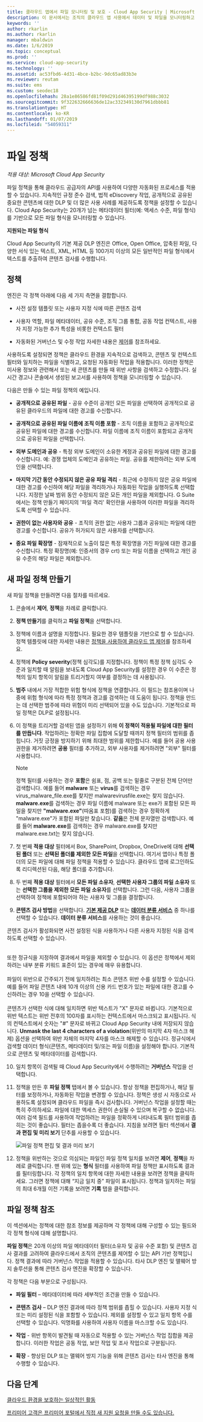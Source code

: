 ```yaml
---
title: 클라우드 앱에서 파일 모니터링 및 보호 - Cloud App Security | Microsoft Docs
description: 이 문서에서는 조직의 클라우드 앱 사용에서 데이터 및 파일을 모니터링하고 제어하는 데이터 정책을 설정하는 절차에 대해 설명합니다.
keywords: ''
author: rkarlin
ms.author: rkarlin
manager: mbaldwin
ms.date: 1/6/2019
ms.topic: conceptual
ms.prod: ''
ms.service: cloud-app-security
ms.technology: ''
ms.assetid: ac53fbd6-4d31-4bce-b2bc-9dc65ad83b3e
ms.reviewer: reutam
ms.suite: ems
ms.custom: seodec18
ms.openlocfilehash: 28a1e86586fd81f09d291d46395199df988c3032
ms.sourcegitcommit: 9f322632666636de12ac332349130d7961dbbb81
ms.translationtype: HT
ms.contentlocale: ko-KR
ms.lasthandoff: 01/07/2019
ms.locfileid: "54059311"
---
```

# <a name="file-policies"></a>파일 정책  

*적용 대상: Microsoft Cloud App Security*

파일 정책을 통해 클라우드 공급자의 API를 사용하여 다양한 자동화된 프로세스를 적용할 수 있습니다. 지속적인 규정 준수 검색, 법적 eDiscovery 작업, 공개적으로 공유된 중요한 콘텐츠에 대한 DLP 및 더 많은 사용 사례를 제공하도록 정책을 설정할 수 있습니다. Cloud App Security는 20개가 넘는 메타데이터 필터(예: 액세스 수준, 파일 형식)를 기반으로 모든 파일 형식을 모니터링할 수 있습니다. 
 
**지원되는 파일 형식**

Cloud App Security의 기본 제공 DLP 엔진은 Office, Open Office, 압축된 파일, 다양한 서식 있는 텍스트, XML, HTML 등 100가지 이상의 모든 일반적인 파일 형식에서 텍스트를 추출하여 콘텐츠 검사를 수행합니다.

## <a name="policies"></a>정책 
엔진은 각 정책 아래에 다음 세 가지 측면을 결합합니다.  
  
- 사전 설정 템플릿 또는 사용자 지정 식에 따른 콘텐츠 검색  
  
- 사용자 역할, 파일 메타데이터, 공유 수준, 조직 그룹 통합, 공동 작업 컨텍스트, 사용자 지정 가능한 추가 특성을 비롯한 컨텍스트 필터  
  
- 자동화된 거버넌스 및 수정 작업 자세한 내용은 [제어](control.md)를 참조하세요.  
  
사용하도록 설정되면 정책은 클라우드 환경을 지속적으로 검색하고, 콘텐츠 및 컨텍스트 필터와 일치하는 파일을 식별하고, 요청된 자동화된 작업을 적용합니다. 이러한 정책은 미사용 정보와 관련해서 또는 새 콘텐츠를 만들 때 위반 사항을 검색하고 수정합니다. 실시간 경고나 콘솔에서 생성된 보고서를 사용하여 정책을 모니터링할 수 있습니다.  
  
다음은 만들 수 있는 파일 정책의 예입니다.  
  
-  **공개적으로 공유된 파일** - 공유 수준이 공개인 모든 파일을 선택하여 공개적으로 공유된 클라우드의 파일에 대한 경고를 수신합니다.  
  
- **공개적으로 공유된 파일 이름에 조직 이름 포함** - 조직 이름을 포함하고 공개적으로 공유된 파일에 대한 경고를 수신합니다. 파일 이름에 조직 이름이 포함되고 공개적으로 공유된 파일을 선택합니다.  
  
- **외부 도메인과 공유** - 특정 외부 도메인이 소유한 계정과 공유된 파일에 대한 경고를 수신합니다. 예: 경쟁 업체의 도메인과 공유하는 파일. 공유를 제한하려는 외부 도메인을 선택합니다.  
  
- **마지막 기간 동안 수정되지 않은 공유 파일 격리** - 최근에 수정하지 않은 공유 파일에 대한 경고를 수신하여 해당 파일을 격리하거나 자동화된 작업을 실행하도록 선택합니다. 지정한 날짜 범위 동안 수정되지 않은 모든 개인 파일을 제외합니다. G Suite에서는 정책 만들기 페이지의 '파일 격리' 확인란을 사용하여 이러한 파일을 격리하도록 선택할 수 있습니다.  
  
- **권한이 없는 사용자와 공유** - 조직의 권한 없는 사용자 그룹과 공유되는 파일에 대한 경고를 수신합니다. 공유가 허가되지 않은 사용자를 선택합니다.  
  
- **중요 파일 확장명** - 잠재적으로 노출이 많은 특정 확장명을 가진 파일에 대한 경고를 수신합니다. 특정 확장명(예: 인증서의 경우 crt) 또는 파일 이름을 선택하고 개인 공유 수준의 해당 파일은 제외합니다.  

## <a name="create-a-new-file-policy"></a>새 파일 정책 만들기  
새 파일 정책을 만들려면 다음 절차를 따르세요.  
  
1. 콘솔에서 **제어**, **정책**을 차례로 클릭합니다.  
  
2. **정책 만들기**를 클릭하고 **파일 정책**을 선택합니다.  
  
3. 정책에 이름과 설명을 지정합니다. 필요한 경우 템플릿을 기반으로 할 수 있습니다. 정책 템플릿에 대한 자세한 내용은 [정책을 사용하여 클라우드 앱 제어](control-cloud-apps-with-policies.md)를 참조하세요.  
  
4. 정책에 **Policy severity**(정책 심각도)를 지정합니다. 정책이 특정 정책 심각도 수준과 일치할 때 알림을 보내도록 Cloud App Security를 설정한 경우 이 수준은 정책의 일치 항목이 알림을 트리거할지 여부를 결정하는 데 사용됩니다.

5. **범주** 내에서 가장 적합한 위험 형식에 정책을 연결합니다. 이 필드는 참조용이며 나중에 위험 형식에 따라 특정 정책과 경고를 검색하는 데 도움이 됩니다.  정책을 만드는 데 선택한 범주에 따라 위험이 미리 선택되어 있을 수도 있습니다. 기본적으로 파일 정책은 DLP로 설정됩니다.  
  
6. 이 정책을 트리거할 검색된 앱을 설정하기 위해 **이 정책이 적용될 파일에 대한 필터를 만듭니다**. 작업하려는 정확한 파일 집합에 도달할 때까지 정책 필터의 범위를 좁힙니다. 거짓 긍정을 방지하기 위해 최대한 범위를 제한합니다. 예를 들어 공용 사용 권한을 제거하려면 **공용** 필터를 추가하고, 외부 사용자를 제거하려면 "외부" 필터를 사용합니다.  
   > [!NOTE] 
   > 정책 필터를 사용하는 경우 **포함**은 쉼표, 점, 공백 또는 밑줄로 구분된 전체 단어만 검색합니다. 예를 들어 **malware** 또는 **virus**를 검색하는 경우 virus_malware_file.exe를 찾지만 malwarevirusfile.exe는 찾지 않습니다. **malware.exe**를 검색하는 경우 파일 이름에 malware 또는 exe가 포함된 모든 파일을 찾지만 **"malware.exe"**(따옴표 포함)를 검색하는 경우 정확하게 "malware.exe"가 포함된 파일만 찾습니다. **같음**은 전체 문자열만 검색합니다. 예를 들어 **malware.exe**를 검색하는 경우 malware.exe를 찾지만 malware.exe.txt는 찾지 않습니다.  
7. 첫 번째 **적용 대상** 필터에서 Box, SharePoint, Dropbox, OneDrive에 대해 **선택된 폴더** 또는 **선택된 폴더를 제외한 모든 파일**을 선택합니다. 여기서 앱이나 특정 폴더의 모든 파일에 대해 파일 정책을 적용할 수 있습니다. 클라우드 앱에 로그인하도록 리디렉션된 다음, 해당 폴더를 추가합니다.  

8. 두 번째 **적용 대상** 필터에서 **모든 파일 소유자**, **선택한 사용자 그룹의 파일 소유자** 또는 **선택한 그룹을 제외한 모든 파일 소유자**를 선택합니다. 그런 다음, 사용자 그룹을 선택하여 정책에 포함되어야 하는 사용자 및 그룹을 결정합니다.
  
9. **콘텐츠 검사 방법**을 선택합니다. [**기본 제공 DLP**](content-inspection-built-in.md) 또는 [**데이터 분류 서비스**](content-inspection.md) 중 하나를 선택할 수 있습니다. **데이터 분류 서비스**를 사용하는 것이 좋습니다.

콘텐츠 검사가 활성화되면 사전 설정된 식을 사용하거나 다른 사용자 지정된 식을 검색하도록 선택할 수 있습니다.  <br></br>

   또한 정규식을 지정하여 결과에서 파일을 제외할 수 있습니다. 이 옵션은 정책에서 제외하려는 내부 분류 키워드 표준이 있는 경우에 매우 유용합니다. <br></br> 
   파일이 위반으로 간주되기 전에 일치하려는 최소 콘텐츠 위반 수를 설정할 수 있습니다. 예를 들어 파일 콘텐츠 내에 10개 이상의 신용 카드 번호가 있는 파일에 대한 경고를 수신하려는 경우 10을 선택할 수 있습니다.  <br></br>
   콘텐츠가 선택한 식에 대해 일치하면 위반 텍스트가 "X" 문자로 바뀝니다. 기본적으로 위반 텍스트는 위반 전후의 100자를 표시하는 컨텍스트에서 마스크되고 표시됩니다. 식의 컨텍스트에서 숫자는 "#" 문자로 바뀌고 Cloud App Security 내에 저장되지 않습니다. **Unmask the last 4 characters of a violation**(위반의 마지막 4자 마스크 해제) 옵션을 선택하여 위반 자체의 마지막 4자를 마스크 해제할 수 있습니다. 정규식에서 검색할 데이터 형식(콘텐츠, 메타데이터 및/또는 파일 이름)을 설정해야 합니다. 기본적으로 콘텐츠 및 메타데이터를 검색합니다. 
   
10. 일치 항목이 검색될 때 Cloud App Security에서 수행하려는 **거버넌스** 작업을 선택합니다.  
  
11. 정책을 만든 후 **파일 정책** 탭에서 볼 수 있습니다. 항상 정책을 편집하거나, 해당 필터를 보정하거나, 자동화된 작업을 변경할 수 있습니다. 정책은 생성 시 자동으로 사용하도록 설정되며 클라우드 파일을 즉시 검사합니다.  거버넌스 작업을 설정할 때는 특히 주의하세요. 파일에 대한 액세스 권한이 손실될 수 있으며 복구할 수 없습니다. 여러 검색 필드를 사용하여 작업하려는 파일을 정확하게 나타내도록 필터 범위를 좁히는 것이 좋습니다. 필터는 좁을수록 더 좋습니다. 지침을 보려면 필터 섹션에서 **결과 편집 및 미리 보기** 단추를 사용할 수 있습니다.  
  
    ![파일 정책 편집 및 결과 미리 보기](./media/file-policy-edit-and-preview-results.png "파일 정책 편집 및 결과 미리 보기")  
  
12. 정책을 위반하는 것으로 의심되는 파일인 파일 정책 일치를 보려면 **제어**, **정책**을 차례로 클릭합니다. 맨 위에 있는 **형식** 필터를 사용하여 파일 정책만 표시하도록 결과를 필터링합니다. 각 정책의 일치 항목에 대한 자세한 내용을 보려면 정책을 클릭하세요. 그러면 정책에 대해 “지금 일치 중” 파일이 표시됩니다. 정책과 일치하는 파일의 최대 6개월 이전 기록을 보려면 **기록** 탭을 클릭합니다.     
  
## <a name="file-policy-reference"></a>파일 정책 참조  
이 섹션에서는 정책에 대한 참조 정보를 제공하며 각 정책에 대해 구성할 수 있는 필드와 각 정책 형식에 대해 설명합니다. 
  
**파일 정책**은 20개 이상의 파일 메타데이터 필터(소유자 및 공유 수준 포함) 및 콘텐츠 검사 결과를 고려하여 클라우드에서 조직의 콘텐츠를 제어할 수 있는 API 기반 정책입니다. 정책 결과에 따라 거버넌스 작업을 적용할 수 있습니다. 타사 DLP 엔진 및 맬웨어 방지 솔루션을 통해 콘텐츠 검사 엔진을 확장할 수 있습니다.  
  
각 정책은 다음 부분으로 구성됩니다.  
  
- **파일 필터** – 메타데이터에 따라 세부적인 조건을 만들 수 있습니다.  
  
- **콘텐츠 검사** – DLP 엔진 결과에 따라 정책 범위를 좁힐 수 있습니다. 사용자 지정 식 또는 미리 설정된 식을 포함할 수 있습니다. 제외를 설정할 수 있고 일치 항목 수를 선택할 수 있습니다. 익명화를 사용하여 사용자 이름을 마스크할 수도 있습니다. 
  
- **작업** - 위반 항목이 발견될 때 자동으로 적용할 수 있는 거버넌스 작업 집합을 제공합니다.  이러한 작업은 공동 작업, 보안 작업 및 조사 작업으로 구분됩니다.

- **확장** - 향상된 DLP 또는 맬웨어 방지 기능을 위해 콘텐츠 검사는 타사 엔진을 통해 수행할 수 있습니다.  

  
## <a name="next-steps"></a>다음 단계 
[클라우드 환경을 보호하는 일상적인 활동](daily-activities-to-protect-your-cloud-environment.md)   

[프리미어 고객은 프리미어 포털에서 직접 새 지원 요청을 만들 수도 있습니다.](https://premier.microsoft.com/)  
  
  